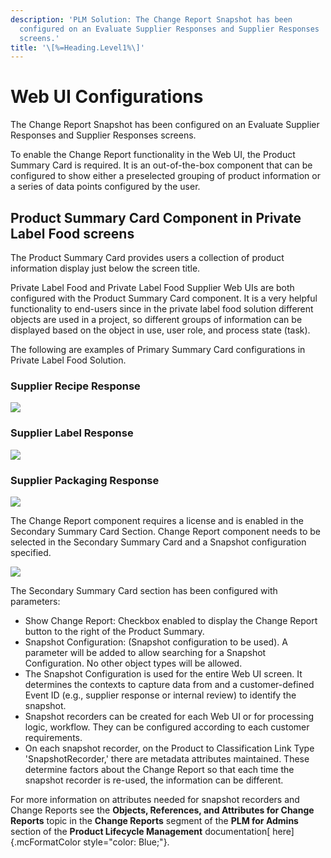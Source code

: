 ```yaml
---
description: 'PLM Solution: The Change Report Snapshot has been
  configured on an Evaluate Supplier Responses and Supplier Responses
  screens.'
title: '\[%=Heading.Level1%\]'
---
```


Web UI Configurations
=====================

The Change Report Snapshot has been configured on an Evaluate Supplier
Responses and Supplier Responses screens.

To enable the Change Report functionality in the Web UI, the Product
Summary Card is required. It is an out-of-the-box component that can be
configured to show either a preselected grouping of product information
or a series of data points configured by the user.

Product Summary Card Component in Private Label Food screens
------------------------------------------------------------

The Product Summary Card provides users a collection of product
information display just below the screen title.

Private Label Food and Private Label Food Supplier Web UIs are both
configured with the Product Summary Card component. It is a very helpful
functionality to end-users since in the private label food solution
different objects are used in a project, so different groups of
information can be displayed based on the object in use, user role, and
process state (task).

The following are examples of Primary Summary Card configurations in
Private Label Food Solution.

### Supplier Recipe Response

![](../../../Resources/Images/Solution%20Enablement/PLM/WebUI1.png)

### Supplier Label Response

![](../../../Resources/Images/Solution%20Enablement/PLM/WebUI2.png)

### Supplier Packaging Response

![](../../../Resources/Images/Solution%20Enablement/PLM/WebUI3.png)

The Change Report component requires a license and is enabled in the
Secondary Summary Card Section. Change Report component needs to be
selected in the Secondary Summary Card and a Snapshot configuration
specified.

![](../../../Resources/Images/Solution%20Enablement/PLM/webUI4.png)

The Secondary Summary Card section has been configured with parameters:

-   Show Change Report: Checkbox enabled to display the Change Report
    button to the right of the Product Summary.
-   Snapshot Configuration: (Snapshot configuration to be used). A
    parameter will be added to allow searching for a Snapshot
    Configuration. No other object types will be allowed.
-   The Snapshot Configuration is used for the entire Web UI screen. It
    determines the contexts to capture data from and a customer-defined
    Event ID (e.g., supplier response or internal review) to identify
    the snapshot.
-   Snapshot recorders can be created for each Web UI or for processing
    logic, workflow. They can be configured according to each customer
    requirements.
-   On each snapshot recorder, on the Product to Classification Link
    Type \'SnapshotRecorder,\' there are metadata attributes maintained.
    These determine factors about the Change Report so that each time
    the snapshot recorder is re-used, the information can be different.

For more information on attributes needed for snapshot recorders and
Change Reports see the **Objects, References, and Attributes for Change
Reports** topic in the **Change Reports** segment of the **PLM for
Admins** section of the **Product Lifecycle Management** documentation[
here]{.mcFormatColor style="color: Blue;"}.
